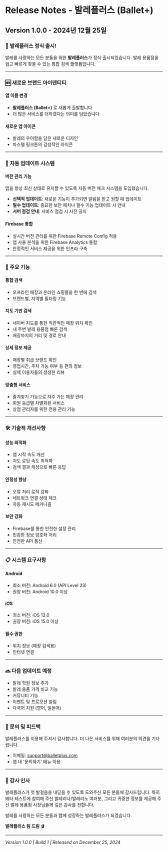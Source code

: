 # Release Notes - 발레플러스 (Ballet+)

## Version 1.0.0 - 2024년 12월 25일

### 🎉 발레플러스 정식 출시!

발레를 사랑하는 모든 분들을 위한 **발레플러스**가 정식 출시되었습니다.
발레 용품점을 쉽고 빠르게 찾을 수 있는 통합 검색 플랫폼입니다.

---

### 🆕 새로운 브랜드 아이덴티티

#### 앱 이름 변경
- **발레플러스 (Ballet+)** 로 새롭게 출발합니다
- 더 많은 서비스를 더하겠다는 의미를 담았습니다

#### 새로운 앱 아이콘
- 발레의 우아함을 담은 새로운 디자인
- 파스텔 핑크톤의 감성적인 아이콘

---

### 🔄 자동 업데이트 시스템

#### 버전 관리 기능
앱을 항상 최신 상태로 유지할 수 있도록 자동 버전 체크 시스템을 도입했습니다.

- **선택적 업데이트**: 새로운 기능이 추가되면 알림을 받고 원할 때 업데이트
- **필수 업데이트**: 중요한 보안 패치나 필수 기능 업데이트 시 안내
- **서버 점검 안내**: 서비스 점검 시 사전 공지

#### Firebase 통합
- 실시간 버전 관리를 위한 Firebase Remote Config 적용
- 앱 사용 분석을 위한 Firebase Analytics 통합
- 안정적인 서비스 제공을 위한 인프라 구축

---

### 📱 주요 기능

#### 통합 검색
- 오프라인 매장과 온라인 쇼핑몰을 한 번에 검색
- 브랜드별, 지역별 필터링 기능

#### 지도 기반 검색
- 네이버 지도를 통한 직관적인 매장 위치 확인
- 내 주변 발레 용품점 빠른 검색
- 매장까지의 거리 및 경로 안내

#### 상세 정보 제공
- 매장별 취급 브랜드 확인
- 영업시간, 주차 가능 여부 등 편의 정보
- 실제 이용자들의 생생한 리뷰

#### 맞춤형 서비스
- 즐겨찾기 기능으로 자주 가는 매장 관리
- 회원 등급별 차별화된 서비스
- 상점 관리자를 위한 전용 관리 기능

---

### 🛠️ 기술적 개선사항

#### 성능 최적화
- 앱 시작 속도 개선
- 지도 로딩 속도 최적화
- 검색 결과 캐싱으로 빠른 응답

#### 안정성 향상
- 오류 처리 로직 강화
- 네트워크 연결 상태 체크
- 자동 재시도 메커니즘

#### 보안 강화
- Firebase를 통한 안전한 설정 관리
- 민감한 정보 암호화 처리
- 안전한 API 통신

---

### 📋 시스템 요구사항

#### Android
- 최소 버전: Android 6.0 (API Level 23)
- 권장 버전: Android 10.0 이상

#### iOS
- 최소 버전: iOS 12.0
- 권장 버전: iOS 15.0 이상

#### 필수 권한
- 위치 정보 (매장 검색용)
- 인터넷 연결

---

### 🔜 다음 업데이트 예정

- 발레 학원 정보 추가
- 발레 용품 가격 비교 기능
- 커뮤니티 기능
- 이벤트 및 프로모션 알림
- 다국어 지원 (영어, 일본어)

---

### 💌 문의 및 피드백

발레플러스를 이용해 주셔서 감사합니다.
더 나은 서비스를 위해 여러분의 의견을 기다립니다.

- 이메일: support@balletplus.com
- 앱 내 '문의하기' 메뉴 이용

---

### 🙏 감사 인사

발레플러스가 첫 발걸음을 내딛을 수 있도록 도와주신 모든 분들께 감사드립니다.
특히 베타 테스트에 참여해 주신 발레리나/발레리노 여러분,
그리고 귀중한 정보를 제공해 주신 발레 용품점 사장님들께 깊은 감사를 전합니다.

발레를 사랑하는 모든 분들과 함께 성장하는 발레플러스가 되겠습니다.

**발레플러스 팀 드림** 🩰

---

*Version 1.0.0 | Build 1 | Released on December 25, 2024*